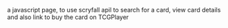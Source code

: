 a javascript page, to use scryfall apil to search for a card, view card details and also link to buy the card on TCGPlayer
